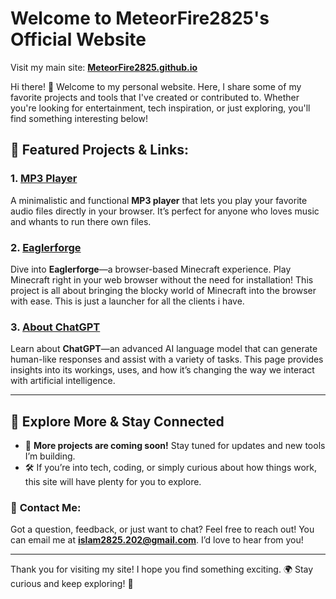 # **Welcome to MeteorFire2825's Official Website**  
Visit my main site: [**MeteorFire2825.github.io**](http://meteorfire2825.github.io "MeteorFire2825.github.io")

Hi there! 👋 Welcome to my personal website. Here, I share some of my favorite projects and tools that I've created or contributed to. Whether you're looking for entertainment, tech inspiration, or just exploring, you'll find something interesting below!

## 🚀 **Featured Projects & Links:**

### 1. **[MP3 Player](https://meteorfire2825.github.io/mp3-player "MP3 Player")**  
   A minimalistic and functional **MP3 player** that lets you play your favorite audio files directly in your browser. It’s perfect for anyone who loves music and whants to run there own files.

### 2. **[Eaglerforge](https://meteorfire2825.github.io/Eaglerforge "Eaglerforge")**  
   Dive into **Eaglerforge**—a browser-based Minecraft experience. Play Minecraft right in your web browser without the need for installation! This project is all about bringing the blocky world of Minecraft into the browser with ease. This is just a launcher for all the clients i have.

### 3. **[About ChatGPT](https://meteorfire2825.github.io/About-ChatGPT "About ChatGPT")**  
   Learn about **ChatGPT**—an advanced AI language model that can generate human-like responses and assist with a variety of tasks. This page provides insights into its workings, uses, and how it’s changing the way we interact with artificial intelligence.

---

## 🌟 **Explore More & Stay Connected**

- 🚧 **More projects are coming soon!** Stay tuned for updates and new tools I’m building.
- 🛠️ If you’re into tech, coding, or simply curious about how things work, this site will have plenty for you to explore.

### 📧 **Contact Me:**
Got a question, feedback, or just want to chat? Feel free to reach out! You can email me at [**islam2825.202@gmail.com**](mailto:islam2825.202@gmail.com). I’d love to hear from you!

---

Thank you for visiting my site! I hope you find something exciting. 🌍 Stay curious and keep exploring! 🌟
